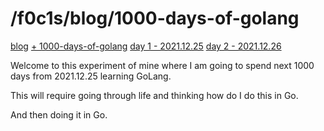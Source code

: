 <html lang="en">
    <head>
    <meta charset="UTF-8">
    <title>blog.f0c1s.com/1000-days-of-golang</title>
    <link rel="stylesheet" href="../index.css" />
    <script src="../setup.js" async></script>
    </head>
<body onload="setup()">
<h1>/f0c1s/blog/1000-days-of-golang</h1>

<p>
    <a href="../index.html">blog</a>
    <a href="../1000-days-of-golang/1000-days-of-golang.html">+ 1000-days-of-golang</a>
    <a href="../1000-days-of-golang/day-1-2021.12.25/day-1.2021.12.25.html">day 1 - 2021.12.25</a>
    <a href="../1000-days-of-golang/day-2-2021.12.26/day-2.2021.12.26.html">day 2 - 2021.12.26</a>
</p>

<p>
Welcome to this experiment of mine where I am going to spend next 1000 days from 2021.12.25 learning GoLang.

This will require going through life and thinking how do I do this in Go.

And then doing it in Go.
</p>
</body>
</html>
